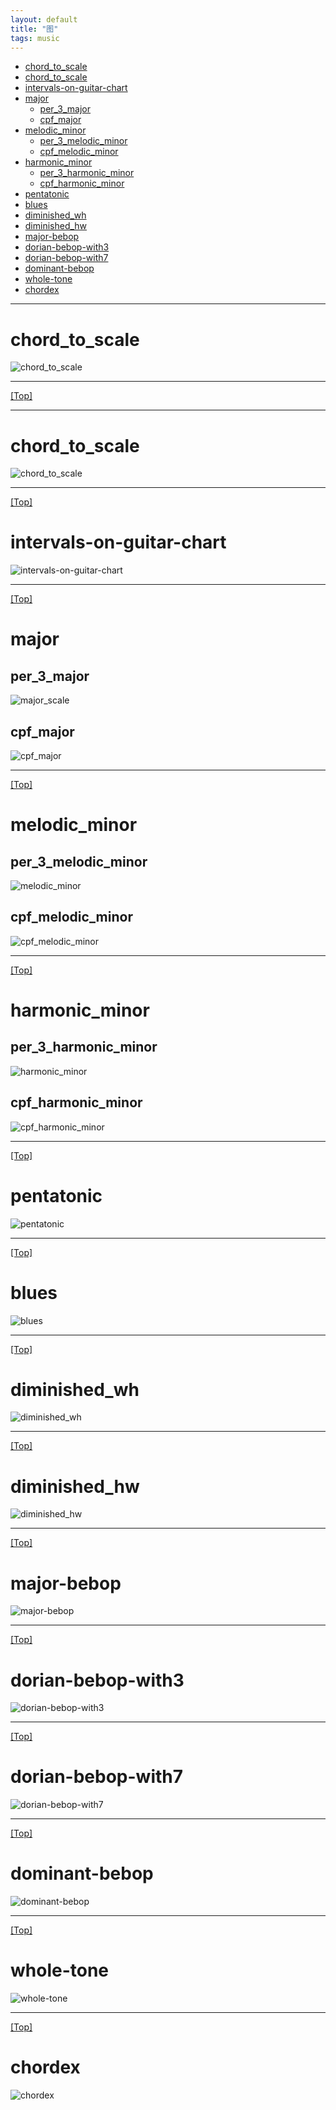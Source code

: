```yaml
---
layout: default
title: "图"
tags: music
---
```


- [chord\_to\_scale](#chord_to_scale)
- [chord\_to\_scale](#chord_to_scale-1)
- [intervals-on-guitar-chart](#intervals-on-guitar-chart)
- [major](#major)
  - [per\_3\_major](#per_3_major)
  - [cpf\_major](#cpf_major)
- [melodic\_minor](#melodic_minor)
  - [per\_3\_melodic\_minor](#per_3_melodic_minor)
  - [cpf\_melodic\_minor](#cpf_melodic_minor)
- [harmonic\_minor](#harmonic_minor)
  - [per\_3\_harmonic\_minor](#per_3_harmonic_minor)
  - [cpf\_harmonic\_minor](#cpf_harmonic_minor)
- [pentatonic](#pentatonic)
- [blues](#blues)
- [diminished\_wh](#diminished_wh)
- [diminished\_hw](#diminished_hw)
- [major-bebop](#major-bebop)
- [dorian-bebop-with3](#dorian-bebop-with3)
- [dorian-bebop-with7](#dorian-bebop-with7)
- [dominant-bebop](#dominant-bebop)
- [whole-tone](#whole-tone)
- [chordex](#chordex)

***

# chord_to_scale
![chord_to_scale](../assets/img/chord_to_scale.png "chord_to_scale")
***
[[Top]](#top)
***

# chord_to_scale
![chord_to_scale](../assets/img/chord_to_scale.png "chord_to_scale")
***
[[Top]](#top)


# intervals-on-guitar-chart
![intervals-on-guitar-chart](../assets/img/intervals-on-guitar-chart.png "intervals-on-guitar-chart")
***
[[Top]](#top)

# major
## per_3_major
![major_scale](../assets/img/major_scale.png "major_scale")
## cpf_major
![cpf_major](../assets/img/cpf_major.png "cpf_major")

***
[[Top]](#top)

# melodic_minor
## per_3_melodic_minor
![melodic_minor](../assets/img/melodic_minor.png "melodic_minor")
## cpf_melodic_minor
![cpf_melodic_minor](../assets/img/cpf_melodic_minor.png "cpf_melodic_minor")
***
[[Top]](#top)

# harmonic_minor
## per_3_harmonic_minor
![harmonic_minor](../assets/img/harmonic_minor.png "harmonic_minor")
## cpf_harmonic_minor
![cpf_harmonic_minor](../assets/img/cpf_harmonic_minor.png "cpf_harmonic_minor")
***
[[Top]](#top)

# pentatonic
![pentatonic](../assets/img/pentatonic.png "pentatonic")
***
[[Top]](#top)

# blues
![blues](../assets/img/blues.png "blues")
***
[[Top]](#top)

# diminished_wh
![diminished_wh](../assets/img/diminished_hw.png "diminished_wh")
***
[[Top]](#top)

# diminished_hw
![diminished_hw](../assets/img/diminished_hw.png "diminished_hw")
***
[[Top]](#top)

# major-bebop
![major-bebop](../assets/img/major-bebop.png "major-bebop")
***
[[Top]](#top)

# dorian-bebop-with3
![dorian-bebop-with3](../assets/img/dorian-bebop-with3.png "dorian-bebop-with3")
***
[[Top]](#top)

# dorian-bebop-with7
![dorian-bebop-with7](../assets/img/dorian-bebop-with7.png "dorian-bebop-with7")
***
[[Top]](#top)

# dominant-bebop
![dominant-bebop](../assets/img/dominant-bebop.png "dominant-bebop")
***
[[Top]](#top)

# whole-tone
![whole-tone](../assets/img/whole-tone.png "whole-tone")
***
[[Top]](#top)

# chordex
![chordex](../assets/img/ScaleEx.jpg)
